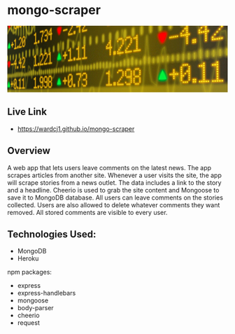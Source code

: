 # mongo-scraper

![ScreenShot](/public/images/ss002.gif)

## Live Link
 - https://wardcj1.github.io/mongo-scraper

## Overview

A web app that lets users leave comments on the latest news. The app scrapes articles from another site. Whenever a user visits the site, the app will scrape stories from a news outlet. The data includes a link to the story and a headline. Cheerio is used to grab the site content and Mongoose to save it to MongoDB database. All users can leave comments on the stories collected. Users are also allowed to delete whatever comments they want removed. All stored comments are visible to every user.

## Technologies Used:
* MongoDB
* Heroku

npm packages:
* express
* express-handlebars
* mongoose
* body-parser
* cheerio
* request